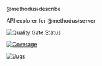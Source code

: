 @methodus/describe

API explorer for @methodus/server

[![Quality Gate Status](https://sonarcloud.io/api/project_badges/measure?project=nodulusteam_-methodus-describe&metric=alert_status)](https://sonarcloud.io/dashboard?id=nodulusteam_-methodus-describe)

[![Coverage](https://sonarcloud.io/api/project_badges/measure?project=nodulusteam_-methodus-describe&metric=coverage)](https://sonarcloud.io/dashboard?id=nodulusteam_-methodus-describe)

[![Bugs](https://sonarcloud.io/api/project_badges/measure?project=nodulusteam_-methodus-describe&metric=bugs)](https://sonarcloud.io/dashboard?id=nodulusteam_-methodus-describe)